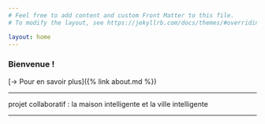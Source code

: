 ```yaml
---
# Feel free to add content and custom Front Matter to this file.
# To modify the layout, see https://jekyllrb.com/docs/themes/#overriding-theme-defaults

layout: home
---
```


### Bienvenue ! 

[→ Pour en savoir plus]({% link about.md %})

---


projet collaboratif : la maison intelligente et la ville intelligente

---

